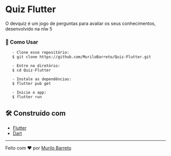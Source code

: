 # Quiz Flutter

O devquiz é um jogo de perguntas para avaliar os seus conhecimentos, desenvolvido na nlw 5

### 🔧 Como Usar

```
   - Clone esse repositório:
   $ git clone https://github.com/MuriloBarreto/Quiz-Flutter.git

   - Entre no diretório:
   $ cd Quiz-Flutter

   - Instale as dependências:
   $ flutter pub get

   - Inicie o app: 
   $ flutter run
  ```

## 🛠️ Construído com

* [Flutter](https://flutter.dev/docs)
* [Dart](https://dart.dev/guides)

---
Feito com ❤️ por [Murilo Barreto](https://github.com/MuriloBarreto)

